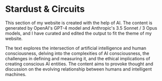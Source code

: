 # Stardust & Circuits



This section of my website is created with the help of AI. The content is generated by OpenAI's GPT-4 model and Anthropic's 3.5 Sonnet / 3 Opus models, and I have curated and edited the output to fit the theme of my website.

The text explores the intersection of artificial intelligence and human consciousness, delving into the complexities of AI consciousness, the challenges in defining and measuring it, and the ethical implications of creating conscious AI entities. The content aims to provoke thought and discussion on the evolving relationship between humans and intelligent machines.

